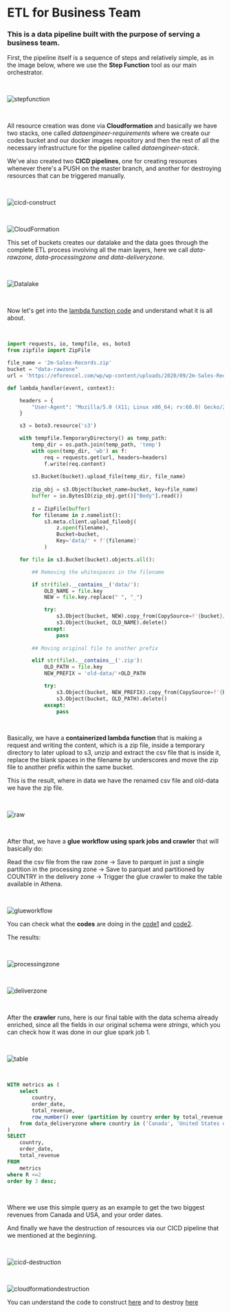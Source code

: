 # ETL for Business Team

### This is a data pipeline built with the purpose of serving a business team.

First, the pipeline itself is a sequence of steps and relatively simple, as in the image below, where we use the **Step Function** tool as our main orchestrator.

<br />

![stepfunction](screenshots/stepfunction.png)

<br />

All resource creation was done via **Cloudformation** and basically we have two stacks, one called _dataengineer-requirements_ where we create our codes bucket and our docker images repository and then the rest of all the necessary infrastructure for the pipeline called _dataengineer-stack_.

We've also created two **CICD pipelines**, one for creating resources whenever there's a PUSH on the master branch, and another for destroying resources that can be triggered manually.

<br />

![cicd-construct](screenshots/cicd-construct.png)

<br />

![CloudFormation](screenshots/cloudformation.png)

This set of buckets creates our datalake and the data goes through the complete ETL process involving all the main layers, here we call _data-rawzone, data-processingzone and data-deliveryzone_.

<br />

![Datalake](screenshots/buckets.png)

<br />

Now let's get into the [lambda function code](https://github.com/camposvinicius/datachallenge_public_repo/blob/main/lambda_extract/lambda_function.py) and understand what it is all about.

<br />

```python
import requests, io, tempfile, os, boto3
from zipfile import ZipFile

file_name = '2m-Sales-Records.zip'
bucket = "data-rawzone"
url = 'https://eforexcel.com/wp/wp-content/uploads/2020/09/2m-Sales-Records.zip'

def lambda_handler(event, context):

    headers = {
        "User-Agent": "Mozilla/5.0 (X11; Linux x86_64; rv:60.0) Gecko/20100101 Firefox/60.0"
    }

    s3 = boto3.resource('s3')

    with tempfile.TemporaryDirectory() as temp_path:
        temp_dir = os.path.join(temp_path, 'temp')
        with open(temp_dir, 'wb') as f:
            req = requests.get(url, headers=headers)  
            f.write(req.content)
        
        s3.Bucket(bucket).upload_file(temp_dir, file_name)
    
        zip_obj = s3.Object(bucket_name=bucket, key=file_name)
        buffer = io.BytesIO(zip_obj.get()["Body"].read())
        
        z = ZipFile(buffer)
        for filename in z.namelist():
            s3.meta.client.upload_fileobj(
                z.open(filename),
                Bucket=bucket,
                Key='data/' + f'{filename}'
            )

    for file in s3.Bucket(bucket).objects.all():

        ## Removing the whitespaces in the filename

        if str(file).__contains__('data/'):
            OLD_NAME = file.key
            NEW = file.key.replace(" ", "_")

            try:
                s3.Object(bucket, NEW).copy_from(CopySource=f'{bucket}/{OLD_NAME}')
                s3.Object(bucket, OLD_NAME).delete()
            except:
                pass
            
        ## Moving original file to another prefix    

        elif str(file).__contains__('.zip'):
            OLD_PATH = file.key
            NEW_PREFIX = 'old-data/'+OLD_PATH

            try:
                s3.Object(bucket, NEW_PREFIX).copy_from(CopySource=f'{bucket}/{OLD_PATH}')
                s3.Object(bucket, OLD_PATH).delete()
            except:
                pass
```
<br />

Basically, we have a **containerized lambda function** that is making a request and writing the content, which is a zip file, inside a temporary directory to later upload to s3, unzip and extract the csv file that is inside it, replace the blank spaces in the filename by underscores and move the zip file to another prefix within the same bucket.

This is the result, where in data we have the renamed csv file and old-data we have the zip file.

<br />

![raw](screenshots/raw.png)

<br />

After that, we have a **glue workflow using spark jobs and crawler** that will basically do:

Read the csv file from the raw zone &#8594; 
  Save to parquet in just a single partition in the processing zone &#8594;
    Save to parquet and partitioned by COUNTRY in the delivery zone &#8594; 
      Trigger the glue crawler to make the table available in Athena.

<br />

![glueworkflow](screenshots/glue-workflow.png)

You can check what the **codes** are doing in the [code1](https://github.com/camposvinicius/datachallenge_public_repo/blob/main/gluejobs/glue_job_1.py) and [code2](https://github.com/camposvinicius/datachallenge_public_repo/blob/main/gluejobs/glue_job_2.py).

The results:

<br />

![processingzone](screenshots/processing_to_parquet.png)

<br />

![deliverzone](screenshots/deliveryzone.png)

<br />

After the **crawler** runs, here is our final table with the data schema already enriched, since all the fields in our original schema were _strings_, which you can check how it was done in our glue spark job 1.

<br />

![table](screenshots/query_test.png)

<br />

```sql
WITH metrics as (
    select 
        country,
        order_date,
        total_revenue,
        row_number() over (partition by country order by total_revenue desc) as R
    from data_deliveryzone where country in ('Canada', 'United States of America')
)
SELECT
    country,
    order_date,
    total_revenue
FROM
    metrics
where R <=2    
order by 3 desc;
```

<br />


Where we use this simple query as an example to get the two biggest revenues from Canada and USA, and your order dates.

And finally we have the destruction of resources via our CICD pipeline that we mentioned at the beginning.

<br />

![cicd-destruction](screenshots/cicd-destroy.png)

<br />

![cloudformationdestruction](screenshots/delete-cloudformation.png)

You can understand the code to construct [here](https://github.com/camposvinicius/datachallenge_public_repo/blob/main/.github/workflows/deploy.yml) and 
to destroy [here](https://github.com/camposvinicius/datachallenge_public_repo/blob/main/.github/workflows/destroy.yml)
